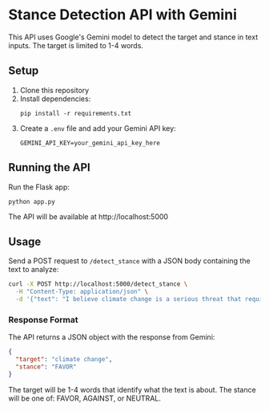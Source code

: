 # Stance Detection API with Gemini

This API uses Google's Gemini model to detect the target and stance in text inputs. The target is limited to 1-4 words.

## Setup

1. Clone this repository
2. Install dependencies:
   ```
   pip install -r requirements.txt
   ```
3. Create a `.env` file and add your Gemini API key:
   ```
   GEMINI_API_KEY=your_gemini_api_key_here
   ```

## Running the API

Run the Flask app:
```
python app.py
```

The API will be available at http://localhost:5000

## Usage

Send a POST request to `/detect_stance` with a JSON body containing the text to analyze:

```bash
curl -X POST http://localhost:5000/detect_stance \
  -H "Content-Type: application/json" \
  -d '{"text": "I believe climate change is a serious threat that requires immediate action."}'
```

### Response Format

The API returns a JSON object with the response from Gemini:

```json
{
  "target": "climate change",
  "stance": "FAVOR"
}
```

The target will be 1-4 words that identify what the text is about.
The stance will be one of: FAVOR, AGAINST, or NEUTRAL. 